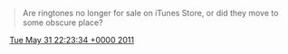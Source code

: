 > Are ringtones no longer for sale on iTunes Store, or did they move to some obscure place?

<img src="../../media/tweet.ico" width="12" /> [Tue May 31 22:23:34 +0000 2011](https://twitter.com/DromerDenker/status/75688898466037761)